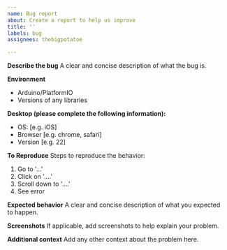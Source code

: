 ```yaml
---
name: Bug report
about: Create a report to help us improve
title: ''
labels: bug
assignees: thebigpotatoe

---
```


**Describe the bug**
A clear and concise description of what the bug is.

**Environment** 
 - Arduino/PlatformIO
 - Versions of any libraries 

**Desktop (please complete the following information):**
 - OS: [e.g. iOS]
 - Browser [e.g. chrome, safari]
 - Version [e.g. 22]

**To Reproduce**
Steps to reproduce the behavior:
1. Go to '...'
2. Click on '....'
3. Scroll down to '....'
4. See error

**Expected behavior**
A clear and concise description of what you expected to happen.

**Screenshots**
If applicable, add screenshots to help explain your problem.



**Additional context**
Add any other context about the problem here.
